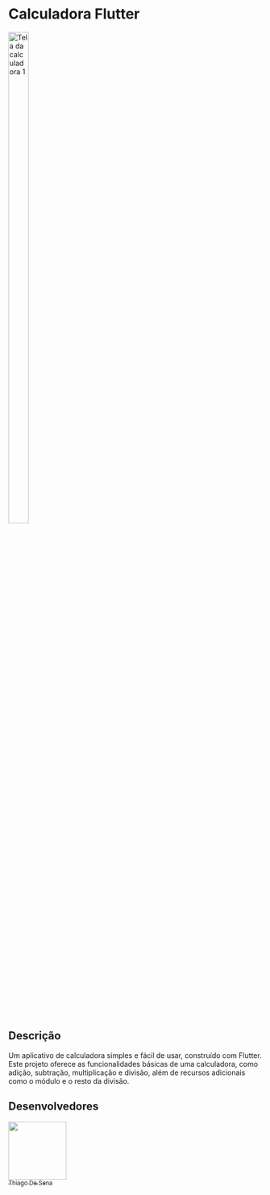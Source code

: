 # Calculadora Flutter

<div style="display: inline-block; justify-content: space-between; flex-wrap: wrap;">
  <img src="https://github.com/user-attachments/assets/ada233c1-eb7c-4a63-8904-6f06cae21f64" alt="Tela da calculadora 1" style="width: 50%;">
</div>


## Descrição

Um aplicativo de calculadora simples e fácil de usar, construído com Flutter. 
Este projeto oferece as funcionalidades básicas de uma calculadora, como adição, subtração, multiplicação 
e divisão, além de recursos adicionais como o módulo e o resto da divisão.

## Desenvolvedores

[<img src="https://avatars.githubusercontent.com/u/110785400?v=4" width=115><br><sub>Thiago De Sena</sub>](https://www.linkedin.com/in/thiago-de-sena-ab5b09179/)
